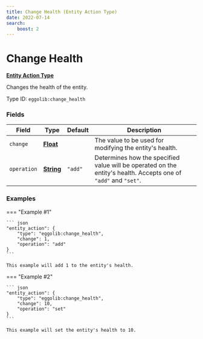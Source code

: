 ```yaml
---
title: Change Health (Entity Action Type)
date: 2022-07-14
search:
    boost: 2
---
```


#   Change Health

**[Entity Action Type]**

Changes the health of the entity.

Type ID: `eggolib:change_health`


### Fields

Field | Type | Default | Description
------|------|---------|------------
`change` | **[Float]** | | The value to be used for modifying the entity's health.
`operation` | **[String]** | `"add"` | Determines how the specified value will be operated on the entity's health. Accepts one of `"add"` and `"set"`.


### Examples

=== "Example #1"

    ``` json
    "entity_action": {
        "type": "eggolib:change_health",
        "change": 1,
        "operation": "add"
    }
    ```

    This example will add 1 to the entity's health.


=== "Example #2"

    ``` json
    "entity_action": {
        "type": "eggolib:change_health",
        "change": 10,
        "operation": "set"
    }
    ```

    This example will set the entity's health to 10.



[Entity Action Type]: ../entity_action_types.md
[Float]: https://origins.readthedocs.io/en/latest/types/data_types/float
[String]: https://origins.readthedocs.io/en/latest/types/data_types/string

